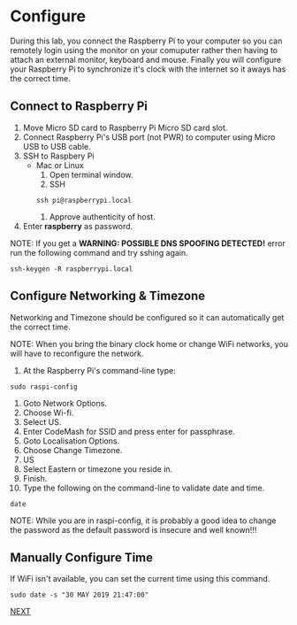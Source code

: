 # Configure

During this lab, you connect the Raspberry Pi to your computer so you can remotely login using the monitor on your comuputer rather then having to attach an external monitor, keyboard and mouse. Finally you will configure your Raspberry Pi to synchronize it's clock with the internet so it aways has the correct time. 

## Connect to Raspberry Pi

1. Move Micro SD card to Raspberry Pi Micro SD card slot.
1. Connect Raspberry Pi's USB port (not PWR) to computer using Micro USB to USB cable.
1. SSH to Raspbery Pi
    * Mac or Linux
        1. Open terminal window.
        1. SSH
        ```
        ssh pi@raspberrypi.local
        ```
        1. Approve authenticity of host.
1. Enter **raspberry** as password.

NOTE: If you get a **WARNING: POSSIBLE DNS SPOOFING DETECTED!** error run the following command and try sshing again.

```
ssh-keygen -R raspberrypi.local
```

## Configure Networking & Timezone

Networking and Timezone should be configured so it can automatically get the correct time.

NOTE: When you bring the binary clock home or change WiFi networks, you will have to reconfigure the network.

1. At the Raspberry Pi's command-line type:
```
sudo raspi-config
```
1. Goto Network Options.
1. Choose Wi-fi.
1. Select US.
1. Enter CodeMash for SSID and press enter for passphrase.
1. Goto Localisation Options.
1. Choose Change Timezone.
1. US
1. Select Eastern or timezone you reside in.
1. Finish.
1. Type the following on the command-line to validate date and time.
```
date
```

NOTE: While you are in raspi-config, it is probably a good idea to change the password as the default password is insecure and well known!!!

## Manually Configure Time

If WiFi isn't available, you can set the current time using this command.

```
sudo date -s "30 MAY 2019 21:47:00"
```

[NEXT](basic_hardware.md)